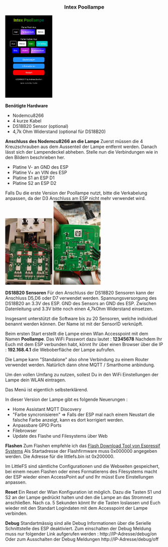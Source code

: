 ### <center>Intex Poollampe</center>
<img src="/img/Web.png" width="150"></center>


**Benötigte Hardware**
- Nodemcu8266
- 4 kurze Kabel
- DS18B20 Sensor (optional)
- 4,7k Ohm Widerstand (optional für DS18B20)


**Anschluss des Nodemcu8266 an die Lampe**
Zuerst müssen die 4 Kreuzschrauben aus dem Aussenteil der Lampe entfernt werden.
Danach lässt sich der Lampendeckel abheben.
Stelle nun die Verbindungen wie in den Bildern beschrieben her.

- Platine V- an GND des ESP
- Platine V+ an VIN des ESP
- Platine S1 an ESP D1
- Platine S2 an ESP D2

Falls Du die erste Version der Poollampe nutzt, bitte die Verkabelung anpassen, da der D3 Anschluss am ESP nicht mehr verwendet wird.
<img src="/img/nodemcu-vin.png" width="150">
<img src="/img/S1S2.jpg" width="150">


**DS18B20 Sensoren**
Für den Anschluss der DS18B20 Sensoren kann der Anschluss D5,D6 oder D7 verwendet werden. Spannungsversorgung des DS18B20 an 3.3V des ESP. GND des Sensors an GND des ESP. Zwischen Datenleitung und 3.3V bitte noch einen 4,7kOhm Widerstand einsetzen.

Insgesamt unterstützt die Software bis zu 20 Sensoren, welche individuel benannt werden können. Der Name ist mit der SensorID verknüpft.

Beim ersten Start erstellt die Lampe einen Wlan Accesspoint mit dem Namen **Poollampe**. Das WiFi Passwort dazu lautet : **12345678**
Nachdem Ihr Euch mit dem ESP verbunden habt, könnt Ihr über einen Browser über die IP : **192.168.4.1** die Weboberfläche der Lampe aufrufen.

Die Lampe kann "Standalone" also ohne Verbindung zu einem Router verwendet werden. Natürlich dann ohne MQTT / Smarthome anbindung.

Um den vollen Umfang zu nutzen, sollest Du in den WiFi Einstellungen der Lampe dein WLAN eintragen.

Das Menü ist eigentlich selbsterklärend.

In dieser Version der Lampe gibt es folgende Neuerungen : 
- Home Assistant MQTT Discovery
- "Farbe syncronisieren" => Falls der ESP mal nach einem Neustart die falsche Farbe anzeigt, kann es dort korrigiert werden.
- Anpassbare GPIO Ports
- Filebrowser
- Update des Flashe und Filesystems über Web


**Flashen**
Zum Flashen empfehle ich das [Flash Download Tool von Espressif Systems](https://www.espressif.com/en/support/download/other-tools "Flash Download Tool") 
Als Startadresse der Flashfirmware muss 0x000000 angegeben werden.
Die Adresse für die littlefs.bin ist 0x200000.

Im LittleFS sind sämtliche Configurationen und die Webseiten gespeichert, bei einem neuen Flashen oder eines Formatierens des Filesystems macht der ESP wieder einen AccessPoint auf und Ihr müsst Eure Einstellungen anpassen.

**Reset**
Ein Reset der Wlan Konfiguration ist möglich.
Dazu die Tasten S1 und S2 an der Lampe gedrückt halten und den die Lampe an das Stromnetz anschließen. Nach ca. 5 Sekunden könnt Ihr die Tasten loslassen und Euch wieder mit den Standart Logindaten mit dem Accesspoint der Lampe verbinden.

**Debug**
Standartmässig sind alle Debug Informationen über die Serielle Schnittstelle des ESP deaktiviert.
Zum einschalten der Debug Meldung muss nur folgender Link aufgerufen werden : http://IP-Adresse/debug/on
Oder zum Ausschalten der Debug Meldungen http://IP-Adresse/debug/off

